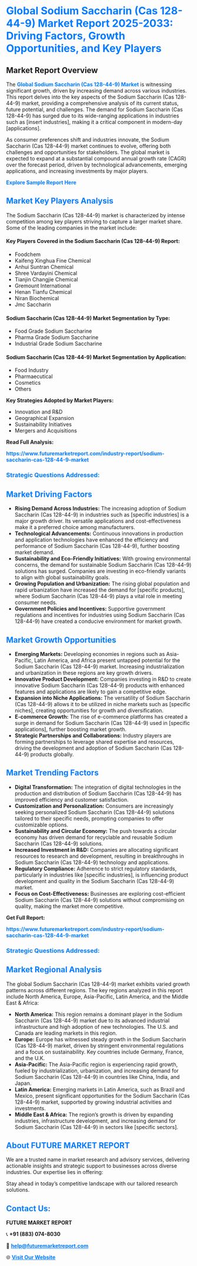 <h1 style="color: #007BFF;">Global Sodium Saccharin (Cas 128-44-9) Market Report 2025-2033: Driving Factors, Growth Opportunities, and Key Players</h1>

<section id="overview">
<h2>Market Report Overview</h2>
<p>The <a href="https://www.futuremarketreport.com/industry-report/sodium-saccharin-cas-128-44-9-market" style="color: #007BFF; text-decoration: none;"><strong>Global Sodium Saccharin (Cas 128-44-9) Market</strong></a> is witnessing significant growth, driven by increasing demand across various industries. This report delves into the key aspects of the Sodium Saccharin (Cas 128-44-9) market, providing a comprehensive analysis of its current status, future potential, and challenges. The demand for Sodium Saccharin (Cas 128-44-9) has surged due to its wide-ranging applications in industries such as [insert industries], making it a critical component in modern-day [applications].</p>
<p>As consumer preferences shift and industries innovate, the Sodium Saccharin (Cas 128-44-9) market continues to evolve, offering both challenges and opportunities for stakeholders. The global market is expected to expand at a substantial compound annual growth rate (CAGR) over the forecast period, driven by technological advancements, emerging applications, and increasing investments by major players.</p>
</section>

<section id="overview">
<p><a href="https://www.futuremarketreport.com/request-sample/reportId=29908" style="color: #007BFF; text-decoration: none;"><strong>Explore Sample Report Here</strong></a></p>
</section>

<section id="key-players">
<h2 style="color: #007BFF;">Market Key Players Analysis</h2>
<p>The Sodium Saccharin (Cas 128-44-9) market is characterized by intense competition among key players striving to capture a larger market share. Some of the leading companies in the market include:</p>
<h4>Key Players Covered in the Sodium Saccharin (Cas 128-44-9) Report:</h4>
<ul><li>Foodchem</li><li>Kaifeng Xinghua Fine Chemical</li><li>Anhui Suntran Chemical</li><li>Shree Vardayini Chemical</li><li>Tianjin Changjie Chemical</li><li>Gremount International</li><li>Henan Tianfu Chemical</li><li>Niran Biochemical</li><li>Jmc Saccharin</li></ul>
<h4>Sodium Saccharin (Cas 128-44-9) Market Segmentation by Type:</h4>
<ul><li>Food Grade Sodium Saccharine</li><li>Pharma Grade Sodium Saccharine</li><li>Industrial Grade Sodium Saccharine</li></ul>

<h4>Sodium Saccharin (Cas 128-44-9) Market Segmentation by Application:</h4>
<ul><li>Food Industry</li><li>Pharmaecutical</li><li>Cosmetics</li><li>Others</li></ul>
<p><strong>Key Strategies Adopted by Market Players:</strong></p>
<ul>
<li>Innovation and R&D</li>
<li>Geographical Expansion</li>
<li>Sustainability Initiatives</li>
<li>Mergers and Acquisitions</li>
</ul>
</section>

<section>
<p><strong>Read Full Analysis: </strong></p><a href="https://www.futuremarketreport.com/industry-report/sodium-saccharin-cas-128-44-9-market" style="color: #007BFF; text-decoration: none;"><strong>https://www.futuremarketreport.com/industry-report/sodium-saccharin-cas-128-44-9-market</strong></a>
<h3 style="color: #007BFF;">Strategic Questions Addressed:</h3>
</section>

<section id="driving-factors">
<h2 style="color: #007BFF;">Market Driving Factors</h2>
<ul>
<li><strong>Rising Demand Across Industries:</strong> The increasing adoption of Sodium Saccharin (Cas 128-44-9) in industries such as [specific industries] is a major growth driver. Its versatile applications and cost-effectiveness make it a preferred choice among manufacturers.</li>
<li><strong>Technological Advancements:</strong> Continuous innovations in production and application technologies have enhanced the efficiency and performance of Sodium Saccharin (Cas 128-44-9), further boosting market demand.</li>
<li><strong>Sustainability and Eco-Friendly Initiatives:</strong> With growing environmental concerns, the demand for sustainable Sodium Saccharin (Cas 128-44-9) solutions has surged. Companies are investing in eco-friendly variants to align with global sustainability goals.</li>
<li><strong>Growing Population and Urbanization:</strong> The rising global population and rapid urbanization have increased the demand for [specific products], where Sodium Saccharin (Cas 128-44-9) plays a vital role in meeting consumer needs.</li>
<li><strong>Government Policies and Incentives:</strong> Supportive government regulations and incentives for industries using Sodium Saccharin (Cas 128-44-9) have created a conducive environment for market growth.</li>
</ul>
</section>

<section id="growth-opportunities">
<h2 style="color: #007BFF;">Market Growth Opportunities</h2>
<ul>
<li><strong>Emerging Markets:</strong> Developing economies in regions such as Asia-Pacific, Latin America, and Africa present untapped potential for the Sodium Saccharin (Cas 128-44-9) market. Increasing industrialization and urbanization in these regions are key growth drivers.</li>
<li><strong>Innovative Product Development:</strong> Companies investing in R&D to create innovative Sodium Saccharin (Cas 128-44-9) products with enhanced features and applications are likely to gain a competitive edge.</li>
<li><strong>Expansion into Niche Applications:</strong> The versatility of Sodium Saccharin (Cas 128-44-9) allows it to be utilized in niche markets such as [specific niches], creating opportunities for growth and diversification.</li>
<li><strong>E-commerce Growth:</strong> The rise of e-commerce platforms has created a surge in demand for Sodium Saccharin (Cas 128-44-9) used in [specific applications], further boosting market growth.</li>
<li><strong>Strategic Partnerships and Collaborations:</strong> Industry players are forming partnerships to leverage shared expertise and resources, driving the development and adoption of Sodium Saccharin (Cas 128-44-9) products globally.</li>
</ul>
</section>

<section id="trending-factors">
<h2 style="color: #007BFF;">Market Trending Factors</h2>
<ul>
<li><strong>Digital Transformation:</strong> The integration of digital technologies in the production and distribution of Sodium Saccharin (Cas 128-44-9) has improved efficiency and customer satisfaction.</li>
<li><strong>Customization and Personalization:</strong> Consumers are increasingly seeking personalized Sodium Saccharin (Cas 128-44-9) solutions tailored to their specific needs, prompting companies to offer customizable options.</li>
<li><strong>Sustainability and Circular Economy:</strong> The push towards a circular economy has driven demand for recyclable and reusable Sodium Saccharin (Cas 128-44-9) solutions.</li>
<li><strong>Increased Investment in R&D:</strong> Companies are allocating significant resources to research and development, resulting in breakthroughs in Sodium Saccharin (Cas 128-44-9) technology and applications.</li>
<li><strong>Regulatory Compliance:</strong> Adherence to strict regulatory standards, particularly in industries like [specific industries], is influencing product development and quality in the Sodium Saccharin (Cas 128-44-9) market.</li>
<li><strong>Focus on Cost-Effectiveness:</strong> Businesses are exploring cost-efficient Sodium Saccharin (Cas 128-44-9) solutions without compromising on quality, making the market more competitive.</li>
</ul>
</section>

<section>
<p><strong>Get Full Report: </strong></p><a href="https://www.futuremarketreport.com/industry-report/sodium-saccharin-cas-128-44-9-market" style="color: #007BFF; text-decoration: none;"><strong>https://www.futuremarketreport.com/industry-report/sodium-saccharin-cas-128-44-9-market</strong></a>
<h3 style="color: #007BFF;">Strategic Questions Addressed:</h3>
</section>


<section id="regional-analysis">
<h2 style="color: #007BFF;">Market Regional Analysis</h2>
<p>The global Sodium Saccharin (Cas 128-44-9) market exhibits varied growth patterns across different regions. The key regions analyzed in this report include North America, Europe, Asia-Pacific, Latin America, and the Middle East & Africa:</p>
<ul>
<li><strong>North America:</strong> This region remains a dominant player in the Sodium Saccharin (Cas 128-44-9) market due to its advanced industrial infrastructure and high adoption of new technologies. The U.S. and Canada are leading markets in this region.</li>
<li><strong>Europe:</strong> Europe has witnessed steady growth in the Sodium Saccharin (Cas 128-44-9) market, driven by stringent environmental regulations and a focus on sustainability. Key countries include Germany, France, and the U.K.</li>
<li><strong>Asia-Pacific:</strong> The Asia-Pacific region is experiencing rapid growth, fueled by industrialization, urbanization, and increasing demand for Sodium Saccharin (Cas 128-44-9) in countries like China, India, and Japan.</li>
<li><strong>Latin America:</strong> Emerging markets in Latin America, such as Brazil and Mexico, present significant opportunities for the Sodium Saccharin (Cas 128-44-9) market, supported by growing industrial activities and investments.</li>
<li><strong>Middle East & Africa:</strong> The region’s growth is driven by expanding industries, infrastructure development, and increasing demand for Sodium Saccharin (Cas 128-44-9) in sectors like [specific sectors].</li>
</ul>
</section>

<footer>
<h2 style="color: #007BFF;">About FUTURE MARKET REPORT</h2>
<p>We are a trusted name in market research and advisory services, delivering actionable insights and strategic support to businesses across diverse industries. Our expertise lies in offering:</p>

<p>Stay ahead in today’s competitive landscape with our tailored research solutions.</p>

<h2 style="color: #007BFF;">Contact Us:</h2>
<p><strong>FUTURE MARKET REPORT</strong></p>
<p>📞 <strong>+91 (883) 074-8030</strong></p>
<p>📧 <strong><a href="mailto:help@futuremarketreport.com" style="color: #007BFF;">help@futuremarketreport.com</a></strong></p>
<p>🌐 <strong><a href="https://www.futuremarketreport.com/" style="color: #007BFF;">Visit Our Website</a></strong></p>
</footer>